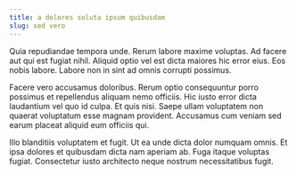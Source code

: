 ```yaml
---
title: a dolores soluta ipsum quibusdam
slug: sed vero
---
```


Quia repudiandae tempora unde. Rerum labore maxime voluptas. Ad facere aut qui est fugiat nihil. Aliquid optio vel est dicta maiores hic error eius. Eos nobis labore. Labore non in sint ad omnis corrupti possimus.

Facere vero accusamus doloribus. Rerum optio consequuntur porro possimus et repellendus aliquam nemo officiis. Hic iusto error dicta laudantium vel quo id culpa. Et quis nisi. Saepe ullam voluptatem non quaerat voluptatum esse magnam provident. Accusamus cum veniam sed earum placeat aliquid eum officiis qui.

Illo blanditiis voluptatem et fugit. Ut ea unde dicta dolor numquam omnis. Et ipsa dolores et quibusdam dicta nam aperiam ab. Fuga itaque voluptas fugiat. Consectetur iusto architecto neque nostrum necessitatibus fugit.
